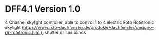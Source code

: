 # DFF4.1 Version 1.0

4 Channel skylight controller, able to control 1 to 4 electric Roto Rototronic skylight (https://www.roto-dachfenster.de/produkte/dachfenster/designo-r6-rototronic.html), shutter or sun blinds
